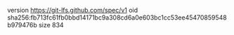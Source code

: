 version https://git-lfs.github.com/spec/v1
oid sha256:fb713fc61fb0bbd14171bc9a308cd6a0e603bc1cc53ee45470859548b979476b
size 834
